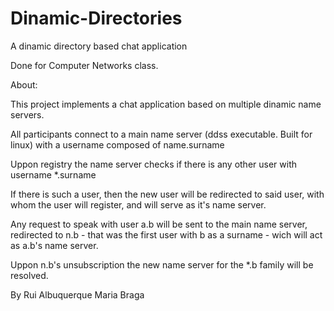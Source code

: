 Dinamic-Directories
===================

A dinamic directory based chat application

Done for Computer Networks class. 

About:

This project implements a chat application based on multiple dinamic name servers.

All participants connect to a main name server (ddss executable. Built for linux) with a username composed of name.surname

Uppon registry the name server checks if there is any other user with username *.surname

If there is such a user, then the new user will be redirected to said user, with whom the user will register, and will serve
as it's name server.

Any request to speak with user a.b will be sent to the main name server, redirected to n.b - that was the first user with
b as a surname - wich will act as a.b's name server.

Uppon n.b's unsubscription the new name server for the *.b family will be resolved.


By
Rui Albuquerque
Maria Braga


